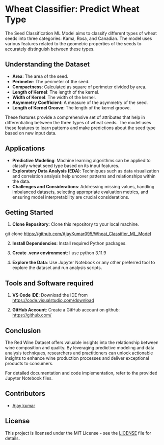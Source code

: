 # Wheat Classifier: Predict Wheat Type
The Seed Classification ML Model aims to classify different types of wheat seeds into three categories: Kama, Rosa, and Canadian. The model uses various features related to the geometric properties of the seeds to accurately distinguish between these types.

## Understanding the Dataset
- **Area**: The area of the seed.
- **Perimeter**: The perimeter of the seed.
- **Compactness**: Calculated as square of perimeter divided by area.
- **Length of Kernel**:  The length of the kernel.
- **Width of Kernel**: The width of the kernel.
- **Asymmetry Coefficient**: A measure of the asymmetry of the seed.
- **Length of Kernel Groove**: The length of the kernel groove.

These features provide a comprehensive set of attributes that help in differentiating between the three types of wheat seeds. The model uses these features to learn patterns and make predictions about the seed type based on new input data.

## Applications
- **Predictive Modeling**: Machine learning algorithms can be applied to classify wheat seed type based on its input features.
- **Exploratory Data Analysis (EDA)**: Techniques such as data visualization and correlation analysis help uncover patterns and relationships within the data.
- **Challenges and Considerations**: Addressing missing values, handling imbalanced datasets, selecting appropriate evaluation metrics, and ensuring model interpretability are crucial considerations.

## Getting Started
1. **Clone Repository**: Clone this repository to your local machine.

git clone https://github.com/AjayKumar095/Wheat_Classifier_ML_Model

2. **Install Dependencies**: Install required Python packages.
3. **Create .venv environment**: I use python 3.11.9

4. **Explore the Data**: Use Jupyter Notebook or any other preferred tool to explore the dataset and run analysis scripts.

## Tools and Software required
1. **VS Code IDE**: Download the IDE from https://code.visualstudio.com/download

2. **GitHub Account**: Create a GitHub account on github: https://github.com/



## Conclusion
The Red Wine Dataset offers valuable insights into the relationship between wine composition and quality. By leveraging predictive modeling and data analysis techniques, researchers and practitioners can unlock actionable insights to enhance wine production processes and deliver exceptional products to consumers.

For detailed documentation and code implementation, refer to the provided Jupyter Notebook files.

## Contributors
- [Ajay kumar](https://github.com/AjayKumar095)


## License
This project is licensed under the MIT License - see the [LICENSE](LICENSE) file for details.

